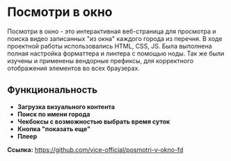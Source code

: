 # Посмотри в окно
Посмотри в окно - это интерактивная веб-страница для просмотра и поиска видео записанных "из окна" каждого города из перечня. В ходе проектной работы использовались HTML, CSS, JS.
Была выполнена полная настройка форматтера и линтера с помощью ноды. Так же были изучены и применены вендорные префиксы, для корректного отображения элементов во всех браузерах. 


## Функциональность
- **Загрузка визуального контента**
- **Поиск по имени города**
- **Чекбоксы с возможностью выбрать время суток**
- **Кнопка "показать еще"**
- **Плеер**

**Ссылка:**
 https://github.com/vice-official/posmotri-v-okno-fd
